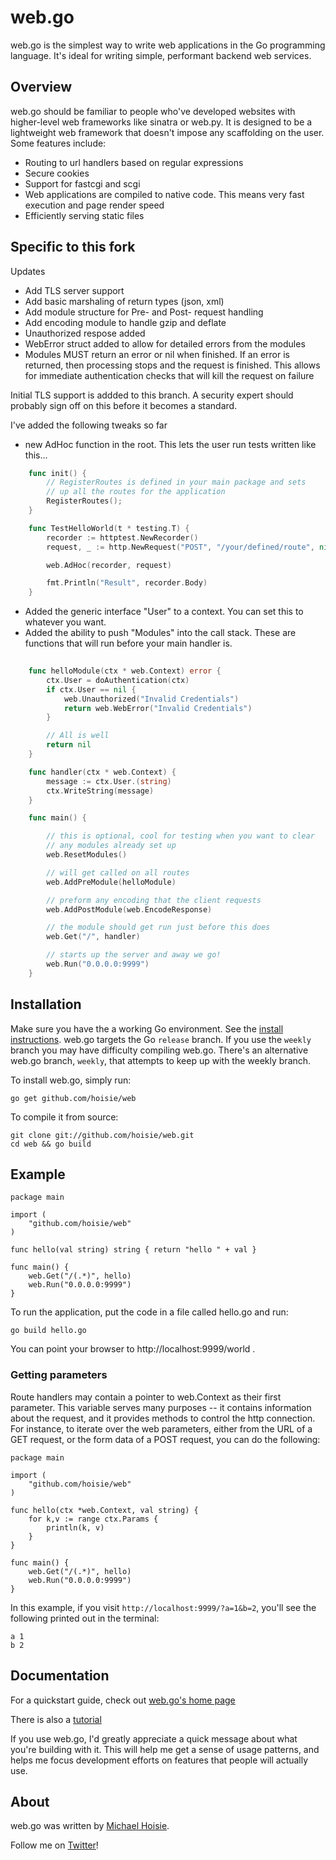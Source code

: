 # web.go

web.go is the simplest way to write web applications in the Go programming language. It's ideal for writing simple, performant backend web services. 

## Overview

web.go should be familiar to people who've developed websites with higher-level web frameworks like sinatra or web.py. It is designed to be a lightweight web framework that doesn't impose any scaffolding on the user. Some features include:

* Routing to url handlers based on regular expressions
* Secure cookies
* Support for fastcgi and scgi
* Web applications are compiled to native code. This means very fast execution and page render speed
* Efficiently serving static files

## Specific to this fork

Updates
* Add TLS server support
* Add basic marshaling of return types (json, xml)
* Add module structure for Pre- and Post- request handling
* Add encoding module to handle gzip and deflate
* Unauthorized respose added
* WebError struct added to allow for detailed errors from the modules
* Modules MUST return an error or nil when finished. If an error is returned, then processing stops and the request is finished. This allows for immediate authentication checks that will kill the request on failure


Initial TLS support is addded to this branch. A security expert should
probably sign off on this before it becomes a standard.

I've added the following tweaks so far

* new AdHoc function in the root. This lets the user run tests written like this...

```go
    func init() {
        // RegisterRoutes is defined in your main package and sets
        // up all the routes for the application
        RegisterRoutes();
    }

    func TestHelloWorld(t * testing.T) {
        recorder := httptest.NewRecorder()
        request, _ := http.NewRequest("POST", "/your/defined/route", nil)

        web.AdHoc(recorder, request)

        fmt.Println("Result", recorder.Body)
    }
```

* Added the generic interface "User" to a context. You can set this to whatever you want. 
* Added the ability to push "Modules" into the call stack. These are functions that will run before your main handler is. 

```go
	
	func helloModule(ctx * web.Context) error {
        ctx.User = doAuthentication(ctx)
		if ctx.User == nil {
            web.Unauthorized("Invalid Credentials")
            return web.WebError("Invalid Credentials")
        }

        // All is well
        return nil
	}

	func handler(ctx * web.Context) {
		message := ctx.User.(string)
		ctx.WriteString(message)
	}

	func main() {

		// this is optional, cool for testing when you want to clear
		// any modules already set up
		web.ResetModules()

		// will get called on all routes
		web.AddPreModule(helloModule)

        // preform any encoding that the client requests
        web.AddPostModule(web.EncodeResponse)

		// the module should get run just before this does
		web.Get("/", handler)

		// starts up the server and away we go!
		web.Run("0.0.0.0:9999")
	}
```

## Installation

Make sure you have the a working Go environment. See the [install instructions](http://golang.org/doc/install.html). web.go targets the Go `release` branch. If you use the `weekly` branch you may have difficulty compiling web.go. There's an alternative web.go branch, `weekly`, that attempts to keep up with the weekly branch.

To install web.go, simply run:

    go get github.com/hoisie/web

To compile it from source:

    git clone git://github.com/hoisie/web.git
    cd web && go build

## Example
    
    package main
    
    import (
        "github.com/hoisie/web"
    )
    
    func hello(val string) string { return "hello " + val } 
    
    func main() {
        web.Get("/(.*)", hello)
        web.Run("0.0.0.0:9999")
    }

To run the application, put the code in a file called hello.go and run:

    go build hello.go
    
You can point your browser to http://localhost:9999/world . 

### Getting parameters

Route handlers may contain a pointer to web.Context as their first parameter. This variable serves many purposes -- it contains information about the request, and it provides methods to control the http connection. For instance, to iterate over the web parameters, either from the URL of a GET request, or the form data of a POST request, you can do the following:

    package main
    
    import (
        "github.com/hoisie/web"
    )
    
    func hello(ctx *web.Context, val string) { 
        for k,v := range ctx.Params {
            println(k, v)
        }
    }
    
    func main() {
        web.Get("/(.*)", hello)
        web.Run("0.0.0.0:9999")
    }

In this example, if you visit `http://localhost:9999/?a=1&b=2`, you'll see the following printed out in the terminal:

    a 1
    b 2

## Documentation

For a quickstart guide, check out [web.go's home page](http://www.getwebgo.com)

There is also a [tutorial](http://www.getwebgo.com/tutorial)

If you use web.go, I'd greatly appreciate a quick message about what you're building with it. This will help me get a sense of usage patterns, and helps me focus development efforts on features that people will actually use. 

## About

web.go was written by [Michael Hoisie](http://hoisie.com). 

Follow me on [Twitter](http://www.twitter.com/hoisie)!

